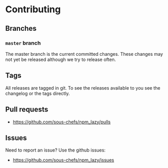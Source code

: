 # Contributing

## Branches

### `master` branch

The master branch is the current committed changes. These changes may not yet be released although we try to release often.

## Tags

All releases are tagged in git. To see the releases available to you see the changelog or the tags directly.

## Pull requests

- <https://github.com/sous-chefs/npm_lazy/pulls>

## Issues

Need to report an issue? Use the github issues:

- <https://github.com/sous-chefs/npm_lazy/issues>
